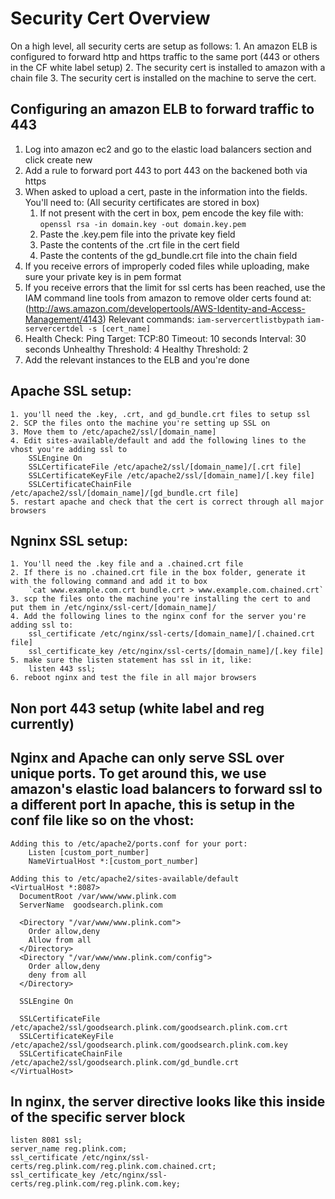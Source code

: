Security Cert Overview
=============

On a high level, all security certs are setup as follows:
	1. An amazon ELB is configured to forward http and https traffic to the same port (443 or others in the CF white label setup)
	2. The security cert is installed to amazon with a chain file
	3. The security cert is installed on the machine to serve the cert.

Configuring an amazon ELB to forward traffic to 443
---
1. Log into amazon ec2 and go to the elastic load balancers section and click create new
2. Add a rule to forward port 443 to port 443 on the backened both via https
3. When asked to upload a cert, paste in the information into the fields. You'll need to: (All security certificates are stored in box)
	1. If not present with the cert in box, pem encode the key file with:
		`openssl rsa -in domain.key -out domain.key.pem`
	2. Paste the .key.pem file into the private key field
	3. Paste the contents of the .crt file in the cert field
	4. Paste the contents of the gd_bundle.crt file into the chain field
4. If you receive errors of improperly coded files while uploading, make sure your private key is in pem format
5. If you receive errors that the limit for ssl certs has been reached, use the IAM command line tools from amazon to remove older certs 
	found at: (http://aws.amazon.com/developertools/AWS-Identity-and-Access-Management/4143)
	Relevant commands:
		`iam-servercertlistbypath`
		`iam-servercertdel -s [cert_name]`
6. Health Check:
	Ping Target: TCP:80
	Timeout: 10 seconds
	Interval: 30 seconds
	Unhealthy Threshold: 4
	Healthy Threshold: 2
7. Add the relevant instances to the ELB and you're done


Apache SSL setup:
---
	1. you'll need the .key, .crt, and gd_bundle.crt files to setup ssl
	2. SCP the files onto the machine you're setting up SSL on
	3. Move them to /etc/apache2/ssl/[domain_name]
	4. Edit sites-available/default and add the following lines to the vhost you're adding ssl to
		SSLEngine On
		SSLCertificateFile /etc/apache2/ssl/[domain_name]/[.crt file]
		SSLCertificateKeyFile /etc/apache2/ssl/[domain_name]/[.key file]
		SSLCertificateChainFile /etc/apache2/ssl/[domain_name]/[gd_bundle.crt file]
	5. restart apache and check that the cert is correct through all major browsers

Ngninx SSL setup:
---
	1. You'll need the .key file and a .chained.crt file
	2. If there is no .chained.crt file in the box folder, generate it with the following command and add it to box
		`cat www.example.com.crt bundle.crt > www.example.com.chained.crt`
	3. scp the files onto the machine you're installing the cert to and put them in /etc/nginx/ssl-cert/[domain_name]/
	4. Add the following lines to the nginx conf for the server you're adding ssl to:
		ssl_certificate /etc/nginx/ssl-certs/[domain_name]/[.chained.crt file]
		ssl_certificate_key /etc/nginx/ssl-certs/[domain_name]/[.key file]
	5. make sure the listen statement has ssl in it, like:
		listen 443 ssl;
	6. reboot nginx and test the file in all major browsers

Non port 443 setup (white label and reg currently)
---

Nginx and Apache can only serve SSL over unique ports. To get around this, we use amazon's elastic load balancers to forward ssl to a different port
In apache, this is setup in the conf file like so on the vhost:
---
	Adding this to /etc/apache2/ports.conf for your port:
		Listen [custom_port_number]
		NameVirtualHost *:[custom_port_number]

	Adding this to /etc/apache2/sites-available/default
	<VirtualHost *:8087>
	  DocumentRoot /var/www/www.plink.com
	  ServerName  goodsearch.plink.com

	  <Directory "/var/www/www.plink.com">
		Order allow,deny
		Allow from all
	  </Directory>
	  <Directory "/var/www/www.plink.com/config">
		Order allow,deny
		deny from all
	  </Directory>

	  SSLEngine On

	  SSLCertificateFile /etc/apache2/ssl/goodsearch.plink.com/goodsearch.plink.com.crt
	  SSLCertificateKeyFile /etc/apache2/ssl/goodsearch.plink.com/goodsearch.plink.com.key
	  SSLCertificateChainFile /etc/apache2/ssl/goodsearch.plink.com/gd_bundle.crt
	</VirtualHost>

In nginx, the server directive looks like this inside of the specific server block
---
	listen 8081 ssl;
	server_name reg.plink.com;
	ssl_certificate /etc/nginx/ssl-certs/reg.plink.com/reg.plink.com.chained.crt;
	ssl_certificate_key /etc/nginx/ssl-certs/reg.plink.com/reg.plink.com.key;
